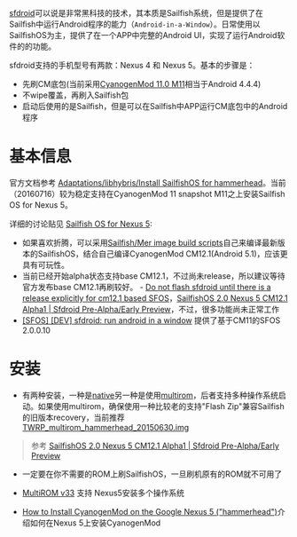 [sfdroid](https://wiki.merproject.org/wiki/Adaptations/libhybris/sfdroid)可以说是非常黑科技的技术，其本质是Sailfish系统，但是提供了在Sailfish中运行Android程序的能力（`Android-in-a-Window`）。日常使用以SailfishOS为主，提供了在一个APP中完整的Android UI，实现了运行Android软件的的功能。

sfdroid支持的手机型号有两款：Nexus 4 和 Nexus 5。基本的步骤是：

* 先刷CM底包(当前采用[CyanogenMod 11.0 M11](http://www.cyanogenmod.org/blog/cyanogenmod-11-0-m11)相当于Android 4.4.4)
* 不wipe覆盖，再刷入Sailfish包
* 启动后使用的是Sailfish，但是可以在Sailfish中APP运行CM底包中的Android程序

# 基本信息

官方文档参考 [Adaptations/libhybris/Install SailfishOS for hammerhead](https://wiki.merproject.org/wiki/Adaptations/libhybris/Install_SailfishOS_for_hammerhead)。当前（20160716）较为稳定支持在CyanogenMod 11 snapshot M11之上安装Sailfish OS for Nexus 5。

详细的讨论贴见 [Sailfish OS for Nexus 5](http://forum.xda-developers.com/google-nexus-5/development/rom-sailfish-os-alpha-t2841266):

* 如果喜欢折腾，可以采用[Sailfish/Mer image build scripts](https://github.com/mer-hybris/build-script)自己来编译最新版本的SailfishOS，结合自己编译CyanogenMod CM12.1(Android 5.1)，应该更具有可玩性。
* 当前已经开始alpha状态支持base CM12.1，不过尚未release，所以建议等待官方发布base CM12.1再刷较好。 - [Do not flash sfdroid until there is a release explicitly for cm12.1 based SFOS](http://piratepad.net/bhP8fbzYgT)，[SailfishOS 2.0 Nexus 5 CM12.1 Alpha1 | Sfdroid Pre-Alpha/Early Preview](https://talk.maemo.org/showthread.php?t=96932)，不过，很多功能尚未正常工作
* [[SFOS] [DEV] sfdroid: run android in a window](http://talk.maemo.org/showthread.php?t=95631) 提供了基于CM11的SFOS 2.0.0.10

# 安装

* 有两种安装，一种是[native](https://wiki.merproject.org/wiki/Adaptations/libhybris/Install_SailfishOS_for_hammerhead#Steps_to_install)另一种是使用[multirom](https://wiki.merproject.org/wiki/Adaptations/libhybris/Install_SailfishOS_for_hammerhead#MultiROM)，后者支持多种操作系统启动。如果使用multirom，确保使用一种比较老的支持"Flash Zip"兼容Sailfish的旧版本recovery，当前推荐[TWRP_multirom_hammerhead_20150630.img](https://s.basketbuild.com/filedl/devs?dev=Tassadar&dl=Tassadar/multirom/hammerhead/TWRP_multirom_hammerhead_20150630.img)

> 参考 [SailfishOS 2.0 Nexus 5 CM12.1 Alpha1 | Sfdroid Pre-Alpha/Early Preview](https://talk.maemo.org/showthread.php?t=96932)

* 一定要在你不需要的ROM上刷SailfishOS，一旦刷机原有的ROM就不可用了

* [MultiROM v33](http://forum.xda-developers.com/google-nexus-5/orig-development/mod-multirom-v24-t2571011) 支持 Nexus5安装多个操作系统

* [How to Install CyanogenMod on the Google Nexus 5 ("hammerhead")](http://wiki.cyanogenmod.org/w/Install_CM_for_hammerhead)介绍如何在Nexus 5上安装CyanogenMod
